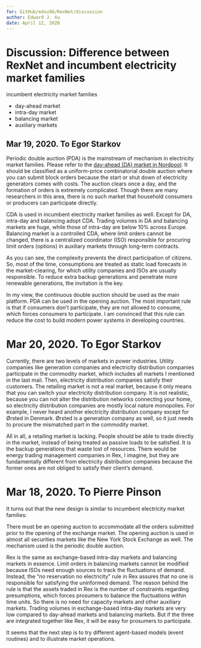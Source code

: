 ```yaml
---
for: GitHub/edxu96/RexNet/discussion
author: Edward J. Xu
date: April 12, 2020
---
```


# Discussion: Difference between RexNet and incumbent electricity market families

incumbent electricity market families
  - day-ahead market
  - intra-day market
  - balancing market
  - auxiliary markets

## Mar 19, 2020. To Egor Starkov

Periodic double auction (PDA) is the mainstream of mechanism in electricity market families. Please refer to the [day-ahead (DA) market in Nordpool](https://www.nordpoolgroup.com/the-power-market/Day-ahead-market/ ). It should be classified as a uniform-price combinatorial double auction where you can submit block orders because the start or shut down of electricity generators comes with costs. The auction clears once a day, and the formation of orders is extremely complicated. Though there are many researchers in this area, there is no such market that household consumers or producers can participate directly.

CDA is used in incumbent electricity market families as well. Except for DA, intra-day and balancing adopt CDA. Trading volumes in DA and balancing markets are huge, while those of intra-day are below 10% across Europe. Balancing market is a controlled CDA, where limit orders cannot be changed, there is a centralized coordinator (ISO) responsible for procuring limit orders (options) in auxiliary markets through long-term contracts.

As you can see, the complexity prevents the direct participation of citizens. So, most of the time, consumptions are treated as static load forecasts in the market-clearing, for which utility companies and ISOs are usually responsible. To reduce extra backup generations and penetrate more renewable generations, the invitation is the key.

In my view, the continuous double auction should be used as the main platform. PDA can be used in the opening auction. The most important rule is that if consumers don’t participate, they are not allowed to consume, which forces consumers to participate. I am convinced that this rule can reduce the cost to build modern power systems in developing countries.

# Mar 20, 2020. To Egor Starkov

Currently, there are two levels of markets in power industries. Utility companies like generation companies and electricity distribution companies participate in the commodity market, which includes all markets I mentioned in the last mail. Then, electricity distribution companies satisfy their customers. The retailing market is not a real market, because it only means that you can switch your electricity distribution company. It is not realistic, because you can not alter the distribution networks connecting your home, so electricity distribution companies are mostly local nature monopolies. For example, I never heard another electricity distribution company except for Ørsted in Denmark. Ørsted is a generation company as well, so it just needs to procure the mismatched part in the commodity market.

All in all, a retailing market is lacking. People should be able to trade directly in the market, instead of being treated as passive loads to be satisfied. It is the backup generations that waste lost of resources. There would be energy trading management companies in Rex, I imagine, but they are fundamentally different from electricity distribution companies because the former ones are not obliged to satisfy their client’s demand.

# Mar 18, 2020. To Pierre Pinson

It turns out that the new design is similar to incumbent electricity market families:

There must be an opening auction to accommodate all the orders submitted prior to the opening of the exchange market. The opening auction is used in almost all securities markets like the New York Stock Exchange as well. The mechanism used is the periodic double auction.

Rex is the same as exchange-based intra-day markets and balancing markets in essence. Limit orders in balancing markets cannot be modified because ISOs need enough sources to track the fluctuations of demand. Instead, the “no reservation no electricity” rule in Rex assures that no one is responsible for satisfying the uninformed demand. The reason behind the rule is that the assets traded in Rex is the number of constraints regarding presumptions, which forces prosumers to balance the fluctuations within time units. So there is no need for capacity markets and other auxiliary markets.
Trading volumes in exchange-based intra-day markets are very low compared to day-ahead markets and balancing markets. But if the three are integrated together like Rex, it will be easy for prosumers to participate.

It seems that the next step is to try different agent-based models (event routines) and to illustrate market operations.
